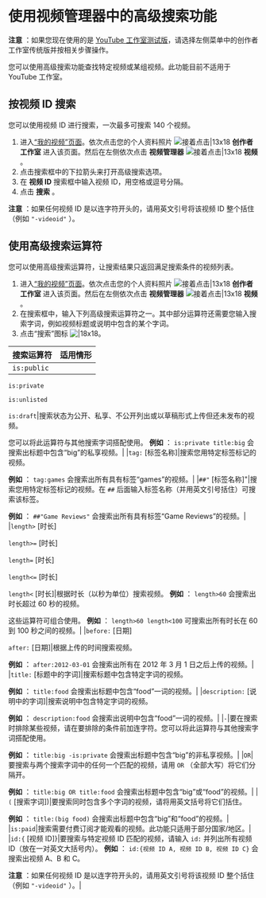 # 使用视频管理器中的高级搜索功能

**注意** ：如果您现在使用的是 [YouTube 工作室测试版](https://studio.youtube.com/)，请选择左侧菜单中的创作者工作室传统版并按相关步骤操作。

您可以使用高级搜索功能查找特定视频或某组视频。此功能目前不适用于 YouTube 工作室。

## 按视频 ID 搜索

您可以使用视频 ID 进行搜索，一次最多可搜索 140 个视频。

1. 进入[“我的视频”页面](http://www.youtube.com/my_videos)。依次点击您的个人资料照片 ![接着点击|13x18](https://lh3.googleusercontent.com/SaY5lqCwN7kppnS546l9ys-E2sZftTTIHjBrdV-WsGPIhGjaxcEXjfgdIfW_UNG7Sw0=w13-h18 "接着点击")  **创作者工作室** 进入该页面。然后在左侧依次点击 **视频管理器**  ![接着点击|13x18](https://lh3.googleusercontent.com/SaY5lqCwN7kppnS546l9ys-E2sZftTTIHjBrdV-WsGPIhGjaxcEXjfgdIfW_UNG7Sw0=w13-h18 "接着点击")  **视频** 。
2. 点击搜索框中的下拉箭头来打开高级搜索选项。
3. 在 **视频 ID**  搜索框中输入视频 ID，用空格或逗号分隔。
4. 点击 **搜索** 。

**注意** ：如果任何视频 ID 是以连字符开头的，请用英文引号将该视频 ID 整个括住（例如  `"-videoid"` ）。

## 使用高级搜索运算符

您可以使用高级搜索运算符，让搜索结果只返回满足搜索条件的视频列表。

1. 进入[“我的视频”页面](http://www.youtube.com/my_videos)。依次点击您的个人资料照片 ![接着点击|13x18](https://lh3.googleusercontent.com/SaY5lqCwN7kppnS546l9ys-E2sZftTTIHjBrdV-WsGPIhGjaxcEXjfgdIfW_UNG7Sw0=w13-h18 "接着点击")  **创作者工作室** 进入该页面。然后在左侧依次点击 **视频管理器**  ![接着点击|13x18](https://lh3.googleusercontent.com/SaY5lqCwN7kppnS546l9ys-E2sZftTTIHjBrdV-WsGPIhGjaxcEXjfgdIfW_UNG7Sw0=w13-h18 "接着点击")  **视频** 。
2. 在搜索框中，输入下列高级搜索运算符之一。其中部分运算符还需要您输入搜索字词，例如视频标题或说明中包含的某个字词。
3. 点击“搜索”图标 ![|18x18](https://lh3.googleusercontent.com/cU5Xm47Q-Wcwpios5f65LP2UtsKeBfNPS75EGz9pdcKl4XOeXtTTeaTb9dKTvAM=w18-h18)。

|搜索运算符|适用情形|
| --- | --- |
|`is:public`

`is:private`

`is:unlisted`

`is:draft`|搜索状态为公开、私享、不公开列出或以草稿形式上传但还未发布的视频。

您可以将此运算符与其他搜索字词搭配使用。 **例如** ： `is:private title:big`  会搜索出标题中包含“big”的私享视频。|
|`tag:` [标签名称]|搜索您用特定标签标记的视频。

**例如** ： `tag:games`  会搜索出所有具有标签“games”的视频。|
|`##"` [标签名称]"|搜索您用特定标签标记的视频。在  `##`  后面输入标签名称（并用英文引号括住）可搜索该标签。

**例如** ： `##"Game Reviews"`  会搜索出所有具有标签“Game Reviews”的视频。|
|`length>` [时长]

`length>=` [时长]

`length=` [时长]

`length<=` [时长]

`length<` [时长]|根据时长（以秒为单位）搜索视频。 **例如** ： `length>60`  会搜索出时长超过 60 秒的视频。

这些运算符可组合使用。 **例如** ： `length>60 length<100`  可搜索出所有时长在 60 到 100 秒之间的视频。|
|`before:` [日期]

`after:` [日期]|根据上传的时间搜索视频。

**例如** ： `after:2012-03-01`  会搜索出所有在 2012 年 3 月 1 日之后上传的视频。|
|`title:` [标题中的字词]|搜索标题中包含特定字词的视频。

**例如** ： `title:food`  会搜索出标题中包含“food”一词的视频。|
|`description:` [说明中的字词]|搜索说明中包含特定字词的视频。

**例如** ： `description:food`  会搜索出说明中包含“food”一词的视频。|
|`-`|要在搜索时排除某些视频，请在要排除的条件前加连字符。您可以将此运算符与其他搜索字词搭配使用。

**例如** ： `title:big -is:private`  会搜索出标题中包含“big”的非私享视频。|
|`OR`|要搜索与两个搜索字词中的任何一个匹配的视频，请用  `OR` （全部大写）将它们分隔开。

**例如** ： `title:big OR title:food`  会搜索出标题中包含“big”或“food”的视频。|
|`(` [搜索字词])|要搜索同时包含多个字词的视频，请将用英文括号将它们括住。

**例如** ： `title:(big food)`  会搜索出标题中包含“big”和“food”的视频。|
|`is:paid`|搜索需要付费订阅才能观看的视频。此功能只适用于部分国家/地区。|
|`id:{` [视频 ID]}|要搜索与特定视频 ID 匹配的视频，请输入  `id:`  并列出所有视频 ID（放在一对英文大括号内）。 **例如** ： `id:{视频 ID A, 视频 ID B, 视频 ID C}`  会搜索出视频 A、B 和 C。

**注意** ：如果任何视频 ID 是以连字符开头的，请用英文引号将该视频 ID 整个括住（例如  `"-videoid"` ）。|